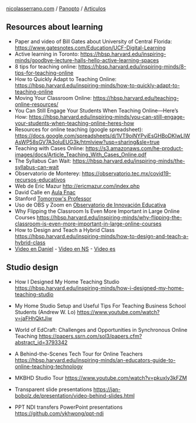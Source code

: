 [nicolasserrano.com](/) / [Panopto](.) / [Articulos](#0)
## Resources about learning  
- Paper and video of Bill Gates about University of Central Florida: <https://www.gatesnotes.com/Education/UCF-Digital-Learning>
- Active learning in Toronto: <https://hbsp.harvard.edu/inspiring-minds/goodbye-lecture-halls-hello-active-learning-spaces>
- 8 tips for teaching online: <https://hbsp.harvard.edu/inspiring-minds/8-tips-for-teaching-online>
- How to Quickly Adapt to Teaching Online: <https://hbsp.harvard.edu/inspiring-minds/how-to-quickly-adapt-to-teaching-online>
- Moving Your Classroom Online: <https://hbsp.harvard.edu/teaching-online-resources/>
- You Can Still Engage Your Students When Teaching Online—Here’s How: <https://hbsp.harvard.edu/inspiring-minds/you-can-still-engage-your-students-when-teaching-online-heres-how>
- Resources for online teaching (google spreadsheet): <https://docs.google.com/spreadsheets/d/1VT9oiNYPyiEsGHBoDKlwLlWAsWP58sGV7A3oIuEUG3k/htmlview?usp=sharing&sle=true>
- Teaching with Cases Online: <https://s3.amazonaws.com/he-product-images/docs/Article_Teaching_With_Cases_Online.pdf>
- The Syllabus Can Wait: <https://hbsp.harvard.edu/inspiring-minds/the-syllabus-can-wait>
- Observatorio de Monterey: <https://observatorio.tec.mx/covid19-recursos-educativos>
- Web de Eric Mazur <http://ericmazur.com/index.php>
- David Calle en [Aula Fnac](https://www.fnac.es/aula-fnac?OriginClick=YES&Origin=mailes_9c73329)
- Stanford [Tomorrow's Professor](https://tomprof.stanford.edu/)
- Uso de OBS y Zoom en [Observatorio de Innovación Educativa](https://www.facebook.com/Observatoriodeinnovacioneducativa/videos/294370765339209)
- Why Flipping the Classroom Is Even More Important in Large Online Courses <https://hbsp.harvard.edu/inspiring-minds/why-flipping-the-classroom-is-even-more-important-in-large-online-courses>
- How to Design and Teach a Hybrid Class <https://hbsp.harvard.edu/inspiring-minds/how-to-design-and-teach-a-hybrid-class>
- [Video en Daniel](https://unav.cloud.panopto.eu/Panopto/Pages/Viewer.aspx?id=cd6070ff-8050-444c-8252-b07500e48374) - [Video en NS](https://unav.cloud.panopto.eu/Panopto/Pages/Viewer.aspx?id=232e937a-6ba1-4acf-8d76-b0810108c621) - [Video es](https://unav.cloud.panopto.eu/Panopto/Pages/Viewer.aspx?id=e644bdbd-0a69-4ddb-9854-ab7c016ace3c)
## Studio design  
- How I Designed My Home Teaching Studio <https://hbsp.harvard.edu/inspiring-minds/how-i-designed-my-home-teaching-studio>
- My Home Studio Setup and Useful Tips For Teaching Business School Students (Andrew W. Lo) <https://www.youtube.com/watch?v=jaFHhQktJiw>
- World of EdCraft: Challenges and Opportunities in Synchronous Online Teaching <https://papers.ssrn.com/sol3/papers.cfm?abstract_id=3793342>
- A Behind-the-Scenes Tech Tour for Online Teachers <https://hbsp.harvard.edu/inspiring-minds/an-educators-guide-to-online-teaching-technology>  
- MKBHD Studio Tour <https://www.youtube.com/watch?v=pkuxIy3kFZM>  

- Transparent slide presentations <https://jan-bobolz.de/presentation/video-behind-slides.html>
- PPT NDI transfers PowerPoint presentations <https://github.com/ykhwong/ppt-ndi>

